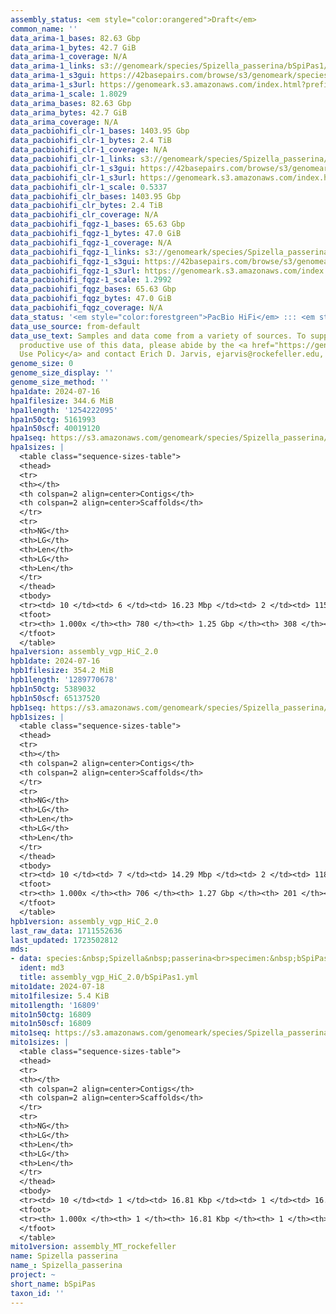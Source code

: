 ```yaml
---
assembly_status: <em style="color:orangered">Draft</em>
common_name: ''
data_arima-1_bases: 82.63 Gbp
data_arima-1_bytes: 42.7 GiB
data_arima-1_coverage: N/A
data_arima-1_links: s3://genomeark/species/Spizella_passerina/bSpiPas1/genomic_data/arima/<br>
data_arima-1_s3gui: https://42basepairs.com/browse/s3/genomeark/species/Spizella_passerina/bSpiPas1/genomic_data/arima/
data_arima-1_s3url: https://genomeark.s3.amazonaws.com/index.html?prefix=species/Spizella_passerina/bSpiPas1/genomic_data/arima/
data_arima-1_scale: 1.8029
data_arima_bases: 82.63 Gbp
data_arima_bytes: 42.7 GiB
data_arima_coverage: N/A
data_pacbiohifi_clr-1_bases: 1403.95 Gbp
data_pacbiohifi_clr-1_bytes: 2.4 TiB
data_pacbiohifi_clr-1_coverage: N/A
data_pacbiohifi_clr-1_links: s3://genomeark/species/Spizella_passerina/bSpiPas1/genomic_data/pacbio_hifi/<br>
data_pacbiohifi_clr-1_s3gui: https://42basepairs.com/browse/s3/genomeark/species/Spizella_passerina/bSpiPas1/genomic_data/pacbio_hifi/
data_pacbiohifi_clr-1_s3url: https://genomeark.s3.amazonaws.com/index.html?prefix=species/Spizella_passerina/bSpiPas1/genomic_data/pacbio_hifi/
data_pacbiohifi_clr-1_scale: 0.5337
data_pacbiohifi_clr_bases: 1403.95 Gbp
data_pacbiohifi_clr_bytes: 2.4 TiB
data_pacbiohifi_clr_coverage: N/A
data_pacbiohifi_fqgz-1_bases: 65.63 Gbp
data_pacbiohifi_fqgz-1_bytes: 47.0 GiB
data_pacbiohifi_fqgz-1_coverage: N/A
data_pacbiohifi_fqgz-1_links: s3://genomeark/species/Spizella_passerina/bSpiPas1/genomic_data/pacbio_hifi/<br>
data_pacbiohifi_fqgz-1_s3gui: https://42basepairs.com/browse/s3/genomeark/species/Spizella_passerina/bSpiPas1/genomic_data/pacbio_hifi/
data_pacbiohifi_fqgz-1_s3url: https://genomeark.s3.amazonaws.com/index.html?prefix=species/Spizella_passerina/bSpiPas1/genomic_data/pacbio_hifi/
data_pacbiohifi_fqgz-1_scale: 1.2992
data_pacbiohifi_fqgz_bases: 65.63 Gbp
data_pacbiohifi_fqgz_bytes: 47.0 GiB
data_pacbiohifi_fqgz_coverage: N/A
data_status: '<em style="color:forestgreen">PacBio HiFi</em> ::: <em style="color:forestgreen">Arima</em>'
data_use_source: from-default
data_use_text: Samples and data come from a variety of sources. To support fair and
  productive use of this data, please abide by the <a href="https://genome10k.soe.ucsc.edu/data-use-policies/">Data
  Use Policy</a> and contact Erich D. Jarvis, ejarvis@rockefeller.edu, with any questions.
genome_size: 0
genome_size_display: ''
genome_size_method: ''
hpa1date: 2024-07-16
hpa1filesize: 344.6 MiB
hpa1length: '1254222095'
hpa1n50ctg: 5161993
hpa1n50scf: 40019120
hpa1seq: https://s3.amazonaws.com/genomeark/species/Spizella_passerina/bSpiPas1/assembly_vgp_HiC_2.0/bSpiPas1.HiC.hap1.20240716.fasta.gz
hpa1sizes: |
  <table class="sequence-sizes-table">
  <thead>
  <tr>
  <th></th>
  <th colspan=2 align=center>Contigs</th>
  <th colspan=2 align=center>Scaffolds</th>
  </tr>
  <tr>
  <th>NG</th>
  <th>LG</th>
  <th>Len</th>
  <th>LG</th>
  <th>Len</th>
  </tr>
  </thead>
  <tbody>
  <tr><td> 10 </td><td> 6 </td><td> 16.23 Mbp </td><td> 2 </td><td> 115.58 Mbp </td></tr><tr><td> 20 </td><td> 14 </td><td> 12.99 Mbp </td><td> 3 </td><td> 98.57 Mbp </td></tr><tr><td> 30 </td><td> 25 </td><td> 10.33 Mbp </td><td> 4 </td><td> 76.15 Mbp </td></tr><tr><td> 40 </td><td> 39 </td><td> 7.44 Mbp </td><td> 6 </td><td> 66.59 Mbp </td></tr><tr style="background-color:#cccccc;"><td> 50 </td><td> 60 </td><td style="background-color:#88ff88;"> 5.16 Mbp </td><td> 8 </td><td style="background-color:#88ff88;"> 40.02 Mbp </td></tr><tr><td> 60 </td><td> 87 </td><td> 4.04 Mbp </td><td> 12 </td><td> 28.62 Mbp </td></tr><tr><td> 70 </td><td> 124 </td><td> 2.71 Mbp </td><td> 17 </td><td> 18.85 Mbp </td></tr><tr><td> 80 </td><td> 182 </td><td> 1.64 Mbp </td><td> 25 </td><td> 12.46 Mbp </td></tr><tr><td> 90 </td><td> 282 </td><td> 0.88 Mbp </td><td> 43 </td><td> 4.09 Mbp </td></tr><tr><td> 100 </td><td> 780 </td><td> 11.83 Kbp </td><td> 308 </td><td> 11.83 Kbp </td></tr></tbody>
  <tfoot>
  <tr><th> 1.000x </th><th> 780 </th><th> 1.25 Gbp </th><th> 308 </th><th> 1.25 Gbp </th></tr>
  </tfoot>
  </table>
hpa1version: assembly_vgp_HiC_2.0
hpb1date: 2024-07-16
hpb1filesize: 354.2 MiB
hpb1length: '1289770678'
hpb1n50ctg: 5389032
hpb1n50scf: 65137520
hpb1seq: https://s3.amazonaws.com/genomeark/species/Spizella_passerina/bSpiPas1/assembly_vgp_HiC_2.0/bSpiPas1.HiC.hap2.20240716.fasta.gz
hpb1sizes: |
  <table class="sequence-sizes-table">
  <thead>
  <tr>
  <th></th>
  <th colspan=2 align=center>Contigs</th>
  <th colspan=2 align=center>Scaffolds</th>
  </tr>
  <tr>
  <th>NG</th>
  <th>LG</th>
  <th>Len</th>
  <th>LG</th>
  <th>Len</th>
  </tr>
  </thead>
  <tbody>
  <tr><td> 10 </td><td> 7 </td><td> 14.29 Mbp </td><td> 2 </td><td> 118.39 Mbp </td></tr><tr><td> 20 </td><td> 17 </td><td> 11.44 Mbp </td><td> 3 </td><td> 99.98 Mbp </td></tr><tr><td> 30 </td><td> 29 </td><td> 9.39 Mbp </td><td> 4 </td><td> 97.60 Mbp </td></tr><tr><td> 40 </td><td> 44 </td><td> 7.28 Mbp </td><td> 6 </td><td> 74.58 Mbp </td></tr><tr style="background-color:#cccccc;"><td> 50 </td><td> 65 </td><td style="background-color:#88ff88;"> 5.39 Mbp </td><td> 7 </td><td style="background-color:#88ff88;"> 65.14 Mbp </td></tr><tr><td> 60 </td><td> 93 </td><td> 3.87 Mbp </td><td> 10 </td><td> 40.13 Mbp </td></tr><tr><td> 70 </td><td> 134 </td><td> 2.54 Mbp </td><td> 14 </td><td> 27.16 Mbp </td></tr><tr><td> 80 </td><td> 194 </td><td> 1.72 Mbp </td><td> 20 </td><td> 15.81 Mbp </td></tr><tr><td> 90 </td><td> 291 </td><td> 1.03 Mbp </td><td> 35 </td><td> 5.56 Mbp </td></tr><tr><td> 100 </td><td> 706 </td><td> 15.08 Kbp </td><td> 201 </td><td> 15.08 Kbp </td></tr></tbody>
  <tfoot>
  <tr><th> 1.000x </th><th> 706 </th><th> 1.27 Gbp </th><th> 201 </th><th> 1.29 Gbp </th></tr>
  </tfoot>
  </table>
hpb1version: assembly_vgp_HiC_2.0
last_raw_data: 1711552636
last_updated: 1723502812
mds:
- data: species:&nbsp;Spizella&nbsp;passerina<br>specimen:&nbsp;bSpiPas1<br>projects:&nbsp;<br>&nbsp;&nbsp;-&nbsp;vgp<br>assembled_by_group:&nbsp;Rockefeller<br>data_location:&nbsp;S3<br>release_to:&nbsp;S3<br>combine_for_curation:&nbsp;true<br>hap1:&nbsp;s3://genomeark/species/Spizella_passerina/bSpiPas1/assembly_vgp_HiC_2.0/bSpiPas1.HiC.hap1.20240716.fasta.gz<br>hap2:&nbsp;s3://genomeark/species/Spizella_passerina/bSpiPas1/assembly_vgp_HiC_2.0/bSpiPas1.HiC.hap2.20240716.fasta.gz<br>pretext_hap1:&nbsp;s3://genomeark/species/Spizella_passerina/bSpiPas1/assembly_vgp_HiC_2.0/evaluation/hap1/pretext/bSpiPas1_hap1_s2.pretext<br>pretext_hap2:&nbsp;s3://genomeark/species/Spizella_passerina/bSpiPas1/assembly_vgp_HiC_2.0/evaluation/hap2/pretext/bSpiPas1_hap2_s2.pretext<br>kmer_spectra_img:&nbsp;s3://genomeark/species/Spizella_passerina/bSpiPas1/assembly_vgp_HiC_2.0/evaluation/merqury/hap1_purged/bSpiPas1_png/<br>pacbio_read_dir:&nbsp;s3://genomeark/species/Spizella_passerina/bSpiPas1/genomic_data/pacbio_hifi/<br>pacbio_read_type:&nbsp;hifi<br>bionano_cmap_dir:&nbsp;s3://genomeark/species/Spizella_passerina/bSpiPas1/genomic_data/bionano/<br>hic_read_dir:&nbsp;s3://genomeark/species/Spizella_passerina/bSpiPas1/genomic_data/arima/<br>mito:&nbsp;s3://genomeark/species/Spizella_passerina/bSpiPas1/assembly_MT_rockefeller/bSpiPas1.MT.20240718.fasta.gz<br>pipeline:&nbsp;<br>&nbsp;&nbsp;-&nbsp;hifiasm&nbsp;(0.19.8+galaxy1)<br>&nbsp;&nbsp;-&nbsp;solve&nbsp;(3.7.0+galaxy3)<br>&nbsp;&nbsp;-&nbsp;yahs&nbsp;(1.2a.2+galaxy1)<br>notes:&nbsp;This&nbsp;was&nbsp;a&nbsp;Hifiasm-HiC&nbsp;assembly&nbsp;of&nbsp;bSpiPas1,&nbsp;resulting&nbsp;in&nbsp;two&nbsp;complete&nbsp;haplotypes.&nbsp;The&nbsp;scaffolding&nbsp;consisted&nbsp;of&nbsp;Bionano&nbsp;Solve&nbsp;and&nbsp;YaHS.&nbsp;&nbsp;The&nbsp;HiC&nbsp;prep&nbsp;kit&nbsp;used&nbsp;was&nbsp;Swift-IDT.&nbsp;The&nbsp;assembly&nbsp;was&nbsp;performed&nbsp;on&nbsp;usegalaxy&nbsp;MAIN&nbsp;server&nbsp;(vgp.usegalaxy.org).&nbsp;<br>
  ident: md3
  title: assembly_vgp_HiC_2.0/bSpiPas1.yml
mito1date: 2024-07-18
mito1filesize: 5.4 KiB
mito1length: '16809'
mito1n50ctg: 16809
mito1n50scf: 16809
mito1seq: https://s3.amazonaws.com/genomeark/species/Spizella_passerina/bSpiPas1/assembly_MT_rockefeller/bSpiPas1.MT.20240718.fasta.gz
mito1sizes: |
  <table class="sequence-sizes-table">
  <thead>
  <tr>
  <th></th>
  <th colspan=2 align=center>Contigs</th>
  <th colspan=2 align=center>Scaffolds</th>
  </tr>
  <tr>
  <th>NG</th>
  <th>LG</th>
  <th>Len</th>
  <th>LG</th>
  <th>Len</th>
  </tr>
  </thead>
  <tbody>
  <tr><td> 10 </td><td> 1 </td><td> 16.81 Kbp </td><td> 1 </td><td> 16.81 Kbp </td></tr><tr><td> 20 </td><td> 1 </td><td> 16.81 Kbp </td><td> 1 </td><td> 16.81 Kbp </td></tr><tr><td> 30 </td><td> 1 </td><td> 16.81 Kbp </td><td> 1 </td><td> 16.81 Kbp </td></tr><tr><td> 40 </td><td> 1 </td><td> 16.81 Kbp </td><td> 1 </td><td> 16.81 Kbp </td></tr><tr style="background-color:#cccccc;"><td> 50 </td><td> 1 </td><td style="background-color:#ff8888;"> 16.81 Kbp </td><td> 1 </td><td style="background-color:#ff8888;"> 16.81 Kbp </td></tr><tr><td> 60 </td><td> 1 </td><td> 16.81 Kbp </td><td> 1 </td><td> 16.81 Kbp </td></tr><tr><td> 70 </td><td> 1 </td><td> 16.81 Kbp </td><td> 1 </td><td> 16.81 Kbp </td></tr><tr><td> 80 </td><td> 1 </td><td> 16.81 Kbp </td><td> 1 </td><td> 16.81 Kbp </td></tr><tr><td> 90 </td><td> 1 </td><td> 16.81 Kbp </td><td> 1 </td><td> 16.81 Kbp </td></tr><tr><td> 100 </td><td> 1 </td><td> 16.81 Kbp </td><td> 1 </td><td> 16.81 Kbp </td></tr></tbody>
  <tfoot>
  <tr><th> 1.000x </th><th> 1 </th><th> 16.81 Kbp </th><th> 1 </th><th> 16.81 Kbp </th></tr>
  </tfoot>
  </table>
mito1version: assembly_MT_rockefeller
name: Spizella passerina
name_: Spizella_passerina
project: ~
short_name: bSpiPas
taxon_id: ''
---
```

